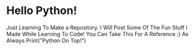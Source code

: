 # Hello Python!
Just Learning To Make a Repository. I Will Post Some Of The Fun Stuff I Made While Learning To Code! You Can Take This For A Reference :)
As Always Print("Python On Top!")
